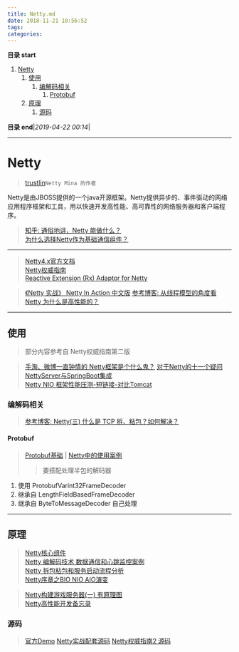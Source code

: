 ```yaml
---
title: Netty.md
date: 2018-11-21 10:56:52
tags: 
categories: 
---
```


**目录 start**
 
1. [Netty](#netty)
    1. [使用](#使用)
        1. [编解码相关](#编解码相关)
            1. [Protobuf](#protobuf)
    1. [原理](#原理)
        1. [源码](#源码)

**目录 end**|_2019-04-22 00:14_|
****************************************
# Netty
> [trustlin](https://github.com/trustin)`Netty Mina 的作者`

Netty是由JBOSS提供的一个java开源框架。Netty提供异步的、事件驱动的网络应用程序框架和工具，用以快速开发高性能、高可靠性的网络服务器和客户端程序。

> [知乎: 通俗地讲，Netty 能做什么？](https://www.zhihu.com/question/24322387)  
> [为什么选择Netty作为基础通信组件？ ](https://my.oschina.net/zhaky/blog/760469)

************************

> [Netty4.x官方文档](http://netty.io/wiki/user-guide-for-4.x.html)  
> [Netty权威指南](https://javablog.net/book/3/netty-authoritative-guide.html)  
> [Reactive Extension (Rx) Adaptor for Netty ](https://github.com/ReactiveX/RxNetty)

> [《Netty 实战》 Netty In Action 中文版](https://github.com/ReactivePlatform/netty-in-action-cn)
> [参考博客: 从线程模型的角度看 Netty 为什么是高性能的？ ](https://crossoverjie.top/2018/07/04/netty/Netty(2)Thread-model/)  



********************

## 使用
> 部分内容参考自 Netty权威指南第二版

> [手淘、微博一直钟情的 Netty框架是个什么鬼？](https://yq.aliyun.com/roundtable/53346)
> [对于Netty的十一个疑问  ](https://news.cnblogs.com/n/205413/)  
> [NettyServer与SpringBoot集成](https://segmentfault.com/a/1190000004919133)  
> [Netty NIO 框架性能压测-短链接-对比Tomcat ](http://www.oschina.net/question/12_8749)


### 编解码相关
> [参考博客: Netty(三) 什么是 TCP 拆、粘包？如何解决？](https://crossoverjie.top/2018/08/03/netty/Netty(3)TCP-Sticky/)  

#### Protobuf
> [Protobuf基础](/Java/AdvancedLearning/ClassFile.md#protobuf) | 
> [Netty中的使用案例](https://github.com/Kuangcp/NettyBook2/blob/master/src/main/java/com/phei/netty/codec/protobuf/README.md)
>> 要搭配处理半包的解码器

1. 使用 ProtobufVarint32FrameDecoder 
2. 继承自 LengthFieldBasedFrameDecoder
3. 继承自 ByteToMessageDecoder 自己处理

*****************************
## 原理
> [Netty核心组件](http://cmsblogs.com/?p=2467)  
> [Netty 编解码技术 数据通信和心跳监控案例](https://segmentfault.com/a/1190000013122610)  
> [Netty 拆包粘包和服务启动流程分析](https://segmentfault.com/a/1190000013039327)  
> [Netty序章之BIO NIO AIO演变](https://segmentfault.com/a/1190000012976683)

> [Netty构建游戏服务器(一) 有原理图](http://ju.outofmemory.cn/entry/278582)  
[Netty高性能开发备忘录](http://www.10tiao.com/html/321/201611/2659763226/5.html)

### 源码
> [官方Demo](https://github.com/netty/netty/tree/4.1/example/src/main/java/io/netty/example)
> [Netty实战配套源码](https://github.com/ReactivePlatform/netty-in-action-cn)
> [Netty权威指南2 源码](https://github.com/Kuangcp/NettyBook2)
